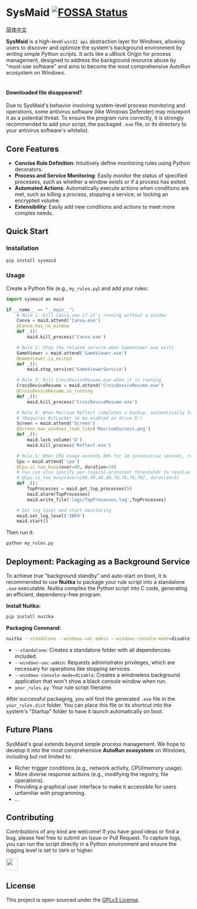 # SysMaid [![FOSSA Status](https://app.fossa.com/api/projects/git%2Bgithub.com%2Fzhangtony239%2FSysMaid.svg?type=shield&issueType=security)](https://app.fossa.com/projects/git%2Bgithub.com%2Fzhangtony239%2FSysMaid?ref=badge_shield&issueType=security)
[简体中文](https://github.com/zhangtony239/SysMaid/blob/main/README.md)

**SysMaid** is a high-level `win32 api` abstraction layer for Windows, allowing users to discover and optimize the system's background environment by writing simple Python scripts. It acts like a uBlock Origin for process management, designed to address the background resource abuse by "must-use software" and aims to become the most comprehensive AutoRun ecosystem on Windows.
<br /><br />

#### Downloaded file disappeared?

Due to SysMaid's behavior involving system-level process monitoring and operations, some antivirus software (like Windows Defender) may misreport it as a potential threat. To ensure the program runs correctly, it is strongly recommended to add your script, the packaged `.exe` file, or its directory to your antivirus software's whitelist.

## Core Features

*   **Concise Rule Definition**: Intuitively define monitoring rules using Python decorators.
*   **Process and Service Monitoring**: Easily monitor the status of specified processes, such as whether a window exists or if a process has exited.
*   **Automated Actions**: Automatically execute actions when conditions are met, such as killing a process, stopping a service, or locking an encrypted volume.
*   **Extensibility**: Easily add new conditions and actions to meet more complex needs.


## Quick Start

### Installation

```bash
pip install sysmaid
```

### Usage

Create a Python file (e.g., `my_rules.py`) and add your rules:

```python
import sysmaid as maid

if __name__ == "__main__":
    # Rule 1: Kill Canva.exe if it's running without a window
    Canva = maid.attend('Canva.exe')
    @Canva.has_no_window
    def _():
        maid.kill_process('Canva.exe')

    # Rule 2: Stop the related service when GameViewer.exe exits
    GameViewer = maid.attend('GameViewer.exe')
    @GameViewer.is_exited
    def _():
        maid.stop_service('GameViewerService')

    # Rule 3: Kill CrossDeviceResume.exe when it is running
    CrossDeviceResume = maid.attend('CrossDeviceResume.exe')
    @CrossDeviceResume.is_running
    def _():
        maid.kill_process('CrossDeviceResume.exe')

    # Rule 4: When Macrium Reflect completes a backup, automatically lock the backup drive (D:) and close the backup program
    # (Requires BitLocker to be enabled on drive D:)
    Screen = maid.attend('Screen')
    @Screen.has_windows_look_like('MacriumSuccess.png')
    def _():
        maid.lock_volume('D')
        maid.kill_process('Reflect.exe')

    # Rule 5: When CPU usage exceeds 80% for 10 consecutive seconds, report the top 5 CPU-consuming processes and log them.
    Cpu = maid.attend('cpu')
    @Cpu.is_too_busy(over=80, duration=10)
    # You can also specify per-logical-processor thresholds to resolve average utilization calculation errors on heterogeneous CPUs.
    # @Cpu.is_too_busy(over=[40,40,40,40,70,70,70,70], duration=5)
    def _():
        TopProcesses = maid.get_top_processes(5)
        maid.alarm(TopProcesses)
        maid.write_file('logs/TopProcesses.log',TopProcesses)

    # Set log level and start monitoring
    maid.set_log_level('INFO')
    maid.start()
```

Then run it:

```bash
python my_rules.py
```

## Deployment: Packaging as a Background Service

To achieve true "background standby" and auto-start on boot, it is recommended to use **Nuitka** to package your rule script into a standalone `.exe` executable. Nuitka compiles the Python script into C code, generating an efficient, dependency-free program.

**Install Nuitka:**

```bash
pip install nuitka
```

**Packaging Command:**

```bash
nuitka --standalone --windows-uac-admin --windows-console-mode=disable your_rules.py
```

*   `--standalone`: Creates a standalone folder with all dependencies included.
*   `--windows-uac-admin`: Requests administrator privileges, which are necessary for operations like stopping services.
*   `--windows-console-mode=disable`: Creates a windowless background application that won't show a black console window when run.
*   `your_rules.py`: Your rule script filename.

After successful packaging, you will find the generated `.exe` file in the `your_rules.dist` folder. You can place this file or its shortcut into the system's "Startup" folder to have it launch automatically on boot.

## Future Plans

SysMaid's goal extends beyond simple process management. We hope to develop it into the most comprehensive **AutoRun ecosystem** on Windows, including but not limited to:

*   Richer trigger conditions (e.g., network activity, CPU/memory usage).
*   More diverse response actions (e.g., modifying the registry, file operations).
*   Providing a graphical user interface to make it accessible for users unfamiliar with programming.
*   ...

## Contributing

Contributions of any kind are welcome! If you have good ideas or find a bug, please feel free to submit an Issue or Pull Request. To capture logs, you can run the script directly in a Python environment and ensure the logging level is set to `INFO` or higher.

<a href="https://roocode.com/">
<img height="32" src="https://github.com/user-attachments/assets/b963732e-8cb2-42c0-a398-d80768a7f86f"></img>
</a>

## License

This project is open-sourced under the [GPLv3 License](https://github.com/zhangtony239/SysMaid/blob/main/LICENSE).
